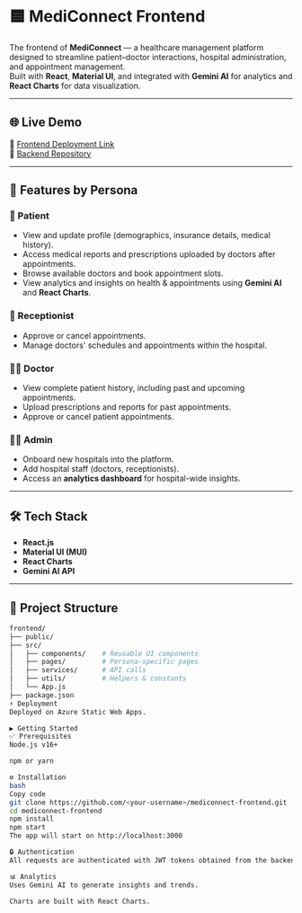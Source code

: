 # 🟦 MediConnect Frontend

The frontend of **MediConnect** — a healthcare management platform designed to streamline patient–doctor interactions, hospital administration, and appointment management.  
Built with **React**, **Material UI**, and integrated with **Gemini AI** for analytics and **React Charts** for data visualization.

---

## 🌐 Live Demo
🔗 [Frontend Deployment Link](https://orange-hill-0603d7a00.1.azurestaticapps.net/)  
🔗 [Backend Repository](https://github.com/Ujwal-Srimanth/MediConnect_Backend)

---

## 🚀 Features by Persona

### 👤 Patient
- View and update profile (demographics, insurance details, medical history).
- Access medical reports and prescriptions uploaded by doctors after appointments.
- Browse available doctors and book appointment slots.
- View analytics and insights on health & appointments using **Gemini AI** and **React Charts**.

### 🏥 Receptionist
- Approve or cancel appointments.
- Manage doctors' schedules and appointments within the hospital.

### 👨‍⚕️ Doctor
- View complete patient history, including past and upcoming appointments.
- Upload prescriptions and reports for past appointments.
- Approve or cancel patient appointments.

### 👨‍💼 Admin
- Onboard new hospitals into the platform.
- Add hospital staff (doctors, receptionists).
- Access an **analytics dashboard** for hospital-wide insights.

---

## 🛠️ Tech Stack
- **React.js**
- **Material UI (MUI)**
- **React Charts**
- **Gemini AI API**

---

## 📂 Project Structure
```bash
frontend/
├── public/
├── src/
│   ├── components/    # Reusable UI components
│   ├── pages/         # Persona-specific pages
│   ├── services/      # API calls
│   ├── utils/         # Helpers & constants
│   └── App.js
├── package.json
⚡ Deployment
Deployed on Azure Static Web Apps.

▶️ Getting Started
✅ Prerequisites
Node.js v16+

npm or yarn

⚙️ Installation
bash
Copy code
git clone https://github.com/<your-username>/mediconnect-frontend.git
cd mediconnect-frontend
npm install
npm start
The app will start on http://localhost:3000

🔒 Authentication
All requests are authenticated with JWT tokens obtained from the backend.

📊 Analytics
Uses Gemini AI to generate insights and trends.

Charts are built with React Charts.
